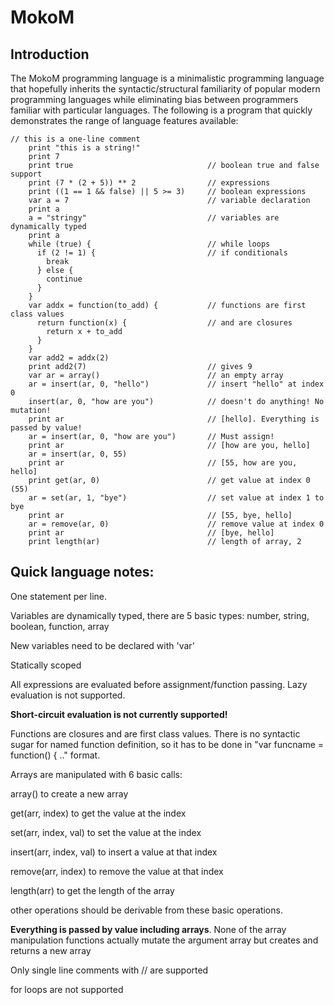 # MokoM

## Introduction

The MokoM programming language is a minimalistic programming language that hopefully inherits the syntactic/structural familiarity of popular modern programming languages while eliminating bias between programmers familiar with particular languages. The following is a program that quickly demonstrates the range of language features available:

```
// this is a one-line comment
	print "this is a string!"
	print 7
	print true                              // boolean true and false support
	print (7 * (2 + 5)) ** 2                // expressions
	print ((1 == 1 && false) || 5 >= 3)     // boolean expressions
	var a = 7                               // variable declaration
	print a
	a = "stringy"                           // variables are dynamically typed
	print a
	while (true) {                          // while loops
	  if (2 != 1) {                         // if conditionals
	    break
	  } else {
	    continue
	  }
	}
	var addx = function(to_add) {           // functions are first class values
	  return function(x) {                  // and are closures
	    return x + to_add
	  }
	}
	var add2 = addx(2)
	print add2(7)                           // gives 9
	var ar = array()                        // an empty array
	ar = insert(ar, 0, "hello")             // insert "hello" at index 0
	insert(ar, 0, "how are you")            // doesn't do anything! No mutation!
	print ar                                // [hello]. Everything is passed by value!
	ar = insert(ar, 0, "how are you")       // Must assign!
	print ar                                // [how are you, hello]
	ar = insert(ar, 0, 55)
	print ar                                // [55, how are you, hello]
	print get(ar, 0)                        // get value at index 0 (55)
	ar = set(ar, 1, "bye")                  // set value at index 1 to bye
	print ar                                // [55, bye, hello]
	ar = remove(ar, 0)                      // remove value at index 0
	print ar                                // [bye, hello]
	print length(ar)                        // length of array, 2
  ```

## Quick language notes:

One statement per line.

Variables are dynamically typed, there are 5 basic types: number, string, boolean, function, array

New variables need to be declared with 'var'

Statically scoped

All expressions are evaluated before assignment/function passing. Lazy evaluation is not supported.

**Short-circuit evaluation is not currently supported!**

Functions are closures and are first class values. There is no syntactic sugar for named function definition, so it has to be done in "var funcname = function() { .." format.

Arrays are manipulated with 6 basic calls:

array() to create a new array

get(arr, index) to get the value at the index

set(arr, index, val) to set the value at the index

insert(arr, index, val) to insert a value at that index

remove(arr, index) to remove the value at that index

length(arr) to get the length of the array

other operations should be derivable from these basic operations.

**Everything is passed by value including arrays**. None of the array manipulation functions actually mutate the argument array but creates and returns a new array

Only single line comments with // are supported

for loops are not supported
